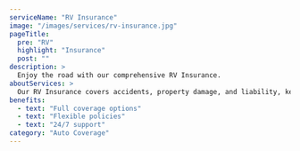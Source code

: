 ```yaml
---
serviceName: "RV Insurance"
image: "/images/services/rv-insurance.jpg"
pageTitle:
  pre: "RV"
  highlight: "Insurance"
  post: ""
description: >
  Enjoy the road with our comprehensive RV Insurance.
aboutServices: >
  Our RV Insurance covers accidents, property damage, and liability, keeping your travels worry-free.
benefits:
  - text: "Full coverage options"
  - text: "Flexible policies"
  - text: "24/7 support"
category: "Auto Coverage"
---
```

